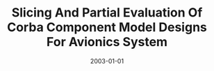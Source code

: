 ---
title: "Slicing And Partial Evaluation Of Corba Component Model Designs For Avionics System"
date: 2003-01-01
venue: "Proceedings of the 2003 ACM SIGPLAN Workshop on Partial Evaluation and Semantics-based Program Manipulation, 2003, San Diego, California, USA, June 7, 2003"
paperurl: https://doi.org/10.1145/777388.777389
authors: "John Hatcliff, William Deng, Matthew B Dwyer, Georg Jung, Venkatesh Prasad Ranganath and Robby"
awards: ""
---